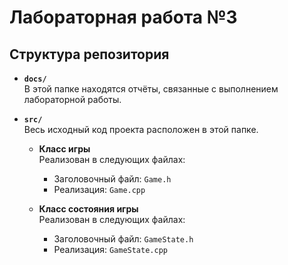 # Лабораторная работа №3

## Структура репозитория

- **`docs/`**  
  В этой папке находятся отчёты, связанные с выполнением лабораторной работы.

- **`src/`**  
  Весь исходный код проекта расположен в этой папке.  

  - **Класс игры**  
    Реализован в следующих файлах:
    - Заголовочный файл: `Game.h`
    - Реализация: `Game.cpp`

  - **Класс состояния игры**  
    Реализован в следующих файлах:
    - Заголовочный файл: `GameState.h`
    - Реализация: `GameState.cpp`
